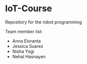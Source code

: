 # IoT-Course
Repository for the robot programming 

Team member list:
- Anna Eloranta
- Jessica Suarez
- Nisha Yogi
- Nehal Hasnayen
